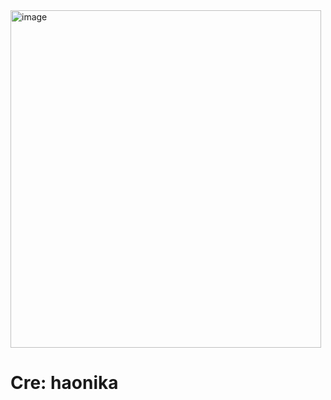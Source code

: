 <img width="497" height="540" alt="image" src="https://github.com/user-attachments/assets/2fba248b-d6fa-4016-abf2-946c25e27a9a" />  

# Cre: haonika 
